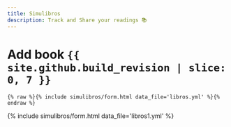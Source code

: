 ```yaml
---
title: Simulibros
description: Track and Share your readings 📚
---
```


# Add book `{{ site.github.build_revision | slice: 0, 7 }}`

```liquid
{% raw %}{% include simulibros/form.html data_file='libros.yml' %}{% endraw %}
```

{% include simulibros/form.html data_file='libros1.yml' %}
